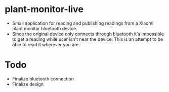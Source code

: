 # plant-monitor-live

* Small application for reading and publishing readings from a Xiaomi plant monitor bluetooth device.
* Since the original device only connects through bluetooth it's impossible to get a reading while user isn't near the device. This is an attempt to be able to read it wherever you are.


# Todo

* Finalize bluetooth connection
* Finalize design
